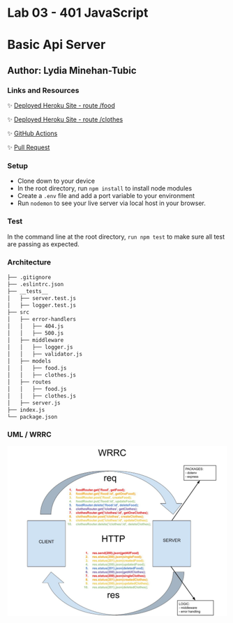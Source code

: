 # Lab 03 - 401 JavaScript

# Basic Api Server

## Author: Lydia Minehan-Tubic

### Links and Resources

✨ [Deployed Heroku Site - route /food]()

✨ [Deployed Heroku Site - route /clothes]()

✨ [GitHub Actions]()

✨ [Pull Request]()


### Setup

- Clone down to your device
- In the root directory, run `npm install` to install node modules
- Create a `.env` file and add a port variable to your environment
- Run `nodemon` to see your live server via local host in your browser. 

### Test

In the command line at the root directory, `run npm test` to make sure all test are passing as expected.

### Architecture

```git
├── .gitignore
├── .eslintrc.json
├── __tests__
│   ├── server.test.js
│   ├── logger.test.js
├── src
│   ├── error-handlers
│   │   ├── 404.js
│   │   ├── 500.js
│   ├── middleware
│   │   ├── logger.js
│   │   ├── validator.js
│   ├── models
│   │   ├── food.js
│   │   ├── clothes.js
│   ├── routes
│   │   ├── food.js
│   │   ├── clothes.js
│   ├── server.js
├── index.js
└── package.json
```

### UML / WRRC

![WRRC](assets/wrrcLab03.jpg)